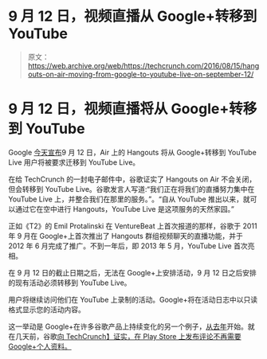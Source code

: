 # 9 月 12 日，视频直播从 Google+转移到 YouTube 

> 原文：<https://web.archive.org/web/https://techcrunch.com/2016/08/15/hangouts-on-air-moving-from-google-to-youtube-live-on-september-12/>

# 9 月 12 日，视频直播将从 Google+转移到 YouTube

Google [今天宣布](https://web.archive.org/web/20221207183127/https://support.google.com/youtube/answer/7083786)9 月 12 日，Air 上的 Hangouts 将从 Google+转移到 YouTube Live 用户将被要求迁移到 YouTube Live。

在给 TechCrunch 的一封电子邮件中，谷歌证实了 Hangouts on Air 不会关闭，但会转移到 YouTube Live。谷歌发言人写道:“我们正在将我们的直播努力集中在 YouTube Live 上，并整合我们在那里的服务。”。“自从 YouTube 推出以来，就可以通过它在空中进行 Hangouts，YouTube Live 是这项服务的天然家园。”

正如《T2》的 Emil Protalinski 在 VentureBeat 上首次报道的那样，谷歌于 2011 年 9 月在 Google+上首次推出了 Hangouts 群组视频聊天的直播功能，并于 2012 年 6 月完成了推广。不到一年后，即 2013 年 5 月，YouTube Live 首次亮相。

在 9 月 12 日的截止日期之后，无法在 Google+上安排活动，9 月 12 日之后安排的现有活动必须转移到 YouTube Live。

用户将继续访问他们在 YouTube 上录制的活动。Google+将在活动日志中以只读格式显示您的活动内容。

这一举动是 Google+在许多谷歌产品上持续变化的另一个例子，[从去年](https://web.archive.org/web/20221207183127/https://googleblog.blogspot.com/2015/07/everything-in-its-right-place.html)开始。就在几天前，谷歌[向 TechCrunch】证实，在 Play Store 上发布评论不再需要 Google+个人资料。](https://web.archive.org/web/20221207183127/https://beta.techcrunch.com/2016/08/12/you-dont-need-a-google-profile-to-post-reviews-on-play-store-anymore/)